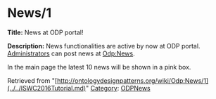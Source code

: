 #  News/1


__Title:__ News at ODP portal!


__Description:__ News functionalities are active by now at ODP portal. [Administrators](../../Administrators.md "Administrators") can post news at [Odp:News](../../Odp/News.1.md "Odp:News"). 


In the main page the latest 10 news will be shown in a pink box. 





Retrieved from "[http://ontologydesignpatterns.org/wiki/Odp:News/1](../../ISWC2016Tutorial.md)"
 [Category](http://ontologydesignpatterns.org/wiki/Special:Categories "Special:Categories"): [ODPNews](../../Category/ODPNews.md "Category:ODPNews")